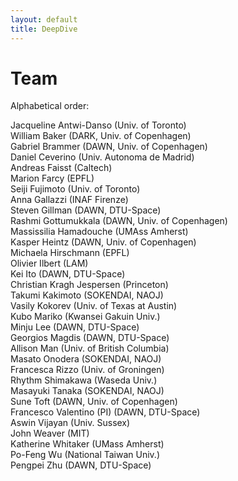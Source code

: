 ```yaml
---
layout: default
title: DeepDive
---
```


<!-- <nav class="main-nav">
  <a href="/deepdive/" class="nav-btn">Home</a>
  <a href="/deepdive/publications.html" class="nav-btn">Publications</a>
  <a href="/deepdive/team.html" class="nav-btn">Team</a>
  <a href="/deepdive/data.html" class="nav-btn">Data</a>
</nav>
 -->

# Team

Alphabetical order:

<div class="team-list">
  <div class="team-member">Jacqueline Antwi-Danso (Univ. of Toronto)</div>
  <div class="team-member">William Baker (DARK, Univ. of Copenhagen)</div>
  <div class="team-member">Gabriel Brammer (DAWN, Univ. of Copenhagen)</div>
  <div class="team-member">Daniel Ceverino (Univ. Autonoma de Madrid)</div>
  <div class="team-member">Andreas Faisst (Caltech)</div>
  <div class="team-member">Marion Farcy (EPFL)</div>
  <div class="team-member">Seiji Fujimoto (Univ. of Toronto)</div>
  <div class="team-member">Anna Gallazzi (INAF Firenze)</div>
  <div class="team-member">Steven Gillman (DAWN, DTU-Space)</div>
  <div class="team-member">Rashmi Gottumukkala (DAWN, Univ. of Copenhagen)</div>
  <div class="team-member">Massissilia Hamadouche (UMAss Amherst)</div>
  <div class="team-member">Kasper Heintz (DAWN, Univ. of Copenhagen)</div>
  <div class="team-member">Michaela Hirschmann (EPFL)</div>
  <div class="team-member">Olivier Ilbert (LAM)</div>
  <div class="team-member">Kei Ito (DAWN, DTU-Space)</div>
  <div class="team-member">Christian Kragh Jespersen (Princeton)</div>
  <div class="team-member">Takumi Kakimoto (SOKENDAI, NAOJ)</div>
  <div class="team-member">Vasily Kokorev (Univ. of Texas at Austin)</div>
  <div class="team-member">Kubo Mariko (Kwansei Gakuin Univ.)</div>
  <div class="team-member">Minju Lee (DAWN, DTU-Space)</div>
  <div class="team-member">Georgios Magdis (DAWN, DTU-Space)</div>
  <div class="team-member">Allison Man (Univ. of British Columbia)</div>
  <div class="team-member">Masato Onodera (SOKENDAI, NAOJ)</div>
  <div class="team-member">Francesca Rizzo (Univ. of Groningen)</div>
  <div class="team-member">Rhythm Shimakawa (Waseda Univ.)</div>
  <div class="team-member">Masayuki Tanaka (SOKENDAI, NAOJ)</div>
  <div class="team-member">Sune Toft (DAWN, Univ. of Copenhagen)</div>
  <div class="team-member">Francesco Valentino (PI) (DAWN, DTU-Space)</div>
  <div class="team-member">Aswin Vijayan (Univ. Sussex)</div>
  <div class="team-member">John Weaver (MIT)</div>
  <div class="team-member">Katherine Whitaker (UMass Amherst)</div>
  <div class="team-member">Po-Feng Wu (National Taiwan Univ.)</div>
  <div class="team-member">Pengpei Zhu (DAWN, DTU-Space)</div>
</div>
